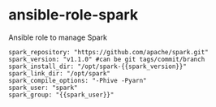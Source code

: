 ansible-role-spark
==================

Ansible role to manage Spark

```
spark_repository: "https://github.com/apache/spark.git"
spark_version: "v1.1.0" #can be git tags/commit/branch
spark_install_dir: "/opt/spark-{{spark_version}}"
spark_link_dir: "/opt/spark"
spark_compile_options: "-Phive -Pyarn"
spark_user: "spark"
spark_group: "{{spark_user}}"
```
